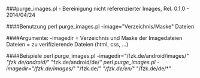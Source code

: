
###purge_images.pl - Bereinigung nicht referenzierter Images, Rel. 0.1.0 - 2014/04/24

####Benutzung
perl purge_images.pl -image="Verzeichnis/Maske" Dateien 

####Argumente:
-imagedir  = Verzeichnis und Maske der Imagedateien
Dateien    = zu verifizierende Dateien (html, css, ...)

####Beispiele
perl purge_images.pl  -imagedir="/fzk.de/android/images/*"  "fzk.de/android/*"  "fzk.de/android/de/*"
perl purge_images.pl  -imagedir="/fzk.de/images/*"  "/fzk.de/*"  "/fzk.de/en/*"  "/fzk.de/de/*"

